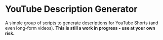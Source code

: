 # YouTube Description Generator

A simple group of scripts to generate descriptions for YouTube Shorts (and even long-form videos). **This is still a work in progress - use at your own risk.**
